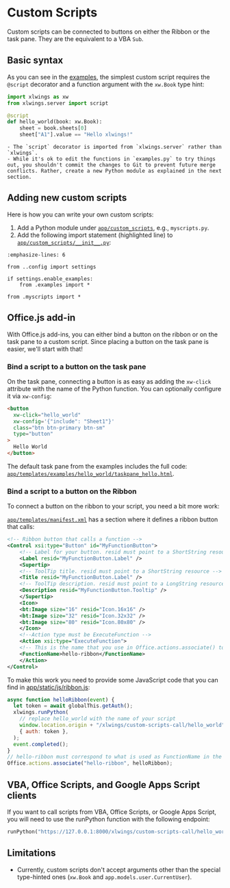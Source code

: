 # Custom Scripts

Custom scripts can be connected to buttons on either the Ribbon or the task pane. They are the equivalent to a VBA `Sub`.

## Basic syntax

As you can see in the [examples](https://github.com/xlwings/xlwings-server/blob/main/app/custom_scripts/examples.py), the simplest custom script requires the `@script` decorator and a function argument with the `xw.Book` type hint:

```python
import xlwings as xw
from xlwings.server import script

@script
def hello_world(book: xw.Book):
    sheet = book.sheets[0]
    sheet["A1"].value == "Hello xlwings!"
```

```{note}
- The `script` decorator is imported from `xlwings.server` rather than `xlwings`.
- While it's ok to edit the functions in `examples.py` to try things out, you shouldn't commit the changes to Git to prevent future merge conflicts. Rather, create a new Python module as explained in the next section.
```

## Adding new custom scripts

Here is how you can write your own custom scripts:

1. Add a Python module under [`app/custom_scripts`](https://github.com/xlwings/xlwings-server/blob/main/app/custom_scripts), e.g., `myscripts.py`.
2. Add the following import statement (highlighted line) to [`app/custom_scripts/__init__.py`](https://github.com/xlwings/xlwings-server/blob/main/app/custom_scripts/__init__.py):

```{code-block} python
:emphasize-lines: 6

from ..config import settings

if settings.enable_examples:
    from .examples import *

from .myscripts import *
```

## Office.js add-in

With Office.js add-ins, you can either bind a button on the ribbon or on the task pane to a custom script. Since placing a button on the task pane is easier, we'll start with that!

### Bind a script to a button on the task pane

On the task pane, connecting a button is as easy as adding the `xw-click` attribute with the name of the Python function. You can optionally configure it via `xw-config`:

```html
<button
  xw-click="hello_world"
  xw-config='{"include": "Sheet1"}'
  class="btn btn-primary btn-sm"
  type="button"
>
  Hello World
</button>
```

The default task pane from the examples includes the full code: [`app/templates/examples/hello_world/taskpane_hello.html`](https://github.com/xlwings/xlwings-server/blob/main/app/templates/examples/hello_world/taskpane_hello.html).

### Bind a script to a button on the Ribbon

To connect a button on the ribbon to your script, you need a bit more work:

[`app/templates/manifest.xml`](https://github.com/xlwings/xlwings-server/blob/main/app/templates/manifest.xml) has a section where it defines a ribbon button that calls:

```xml
<!-- Ribbon button that calls a function -->
<Control xsi:type="Button" id="MyFunctionButton">
    <!-- Label for your button. resid must point to a ShortString resource -->
    <Label resid="MyFunctionButton.Label" />
    <Supertip>
    <!-- ToolTip title. resid must point to a ShortString resource -->
    <Title resid="MyFunctionButton.Label" />
    <!-- ToolTip description. resid must point to a LongString resource -->
    <Description resid="MyFunctionButton.Tooltip" />
    </Supertip>
    <Icon>
    <bt:Image size="16" resid="Icon.16x16" />
    <bt:Image size="32" resid="Icon.32x32" />
    <bt:Image size="80" resid="Icon.80x80" />
    </Icon>
    <!--Action type must be ExecuteFunction -->
    <Action xsi:type="ExecuteFunction">
    <!-- This is the name that you use in Office.actions.associate() to connect it to a function -->
    <FunctionName>hello-ribbon</FunctionName>
    </Action>
</Control>
```

To make this work you need to provide some JavaScript code that you can find in [app/static/js/ribbon.js](https://github.com/xlwings/xlwings-server/blob/main/app/static/js/ribbon.js):

```js
async function helloRibbon(event) {
  let token = await globalThis.getAuth();
  xlwings.runPython(
    // replace hello_world with the name of your script
    window.location.origin + "/xlwings/custom-scripts-call/hello_world",
    { auth: token },
  );
  event.completed();
}
// hello-ribbon must correspond to what is used as FunctionName in the manifest
Office.actions.associate("hello-ribbon", helloRibbon);
```

## VBA, Office Scripts, and Google Apps Script clients

If you want to call scripts from VBA, Office Scripts, or Google Apps Script, you will need to use the runPython function with the following endpoint:

```python
runPython("https://127.0.0.1:8000/xlwings/custom-scripts-call/hello_world")
```

## Limitations

- Currently, custom scripts don't accept arguments other than the special type-hinted ones (`xw.Book` and `app.models.user.CurrentUser`).
